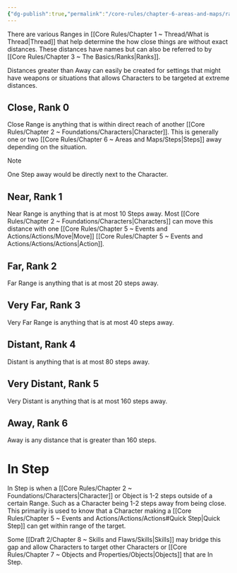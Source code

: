 ```yaml
---
{"dg-publish":true,"permalink":"/core-rules/chapter-6-areas-and-maps/ranges/"}
---
```


There are various Ranges in [[Core Rules/Chapter 1 ~ Thread/What is Thread\|Thread]] that help determine the how close things are without exact distances. These distances have names but can also be referred to by [[Core Rules/Chapter 3 ~ The Basics/Ranks\|Ranks]].

Distances greater than Away can easily be created for settings that might have weapons or situations that allows Characters to be targeted at extreme distances.
## Close, Rank 0
Close Range is anything that is within direct reach of another [[Core Rules/Chapter 2 ~ Foundations/Characters\|Character]]. This is generally one or two [[Core Rules/Chapter 6 ~ Areas and Maps/Steps\|Steps]] away depending on the situation.

>[!Note]
>One Step away would be directly next to the Character.

## Near, Rank 1
Near Range is anything that is at most 10 Steps away. Most [[Core Rules/Chapter 2 ~ Foundations/Characters\|Characters]] can move this distance with one [[Core Rules/Chapter 5 ~ Events and Actions/Actions/Move\|Move]] [[Core Rules/Chapter 5 ~ Events and Actions/Actions/Actions\|Action]].
## Far, Rank 2
Far Range is anything that is at most 20 steps away.
## Very Far, Rank 3
Very Far Range is anything that is at most 40 steps away.
## Distant, Rank 4
Distant is anything that is at most 80 steps away.
## Very Distant, Rank 5
Very Distant is anything that is at most 160 steps away.
## Away, Rank 6
Away is any distance that is greater than 160 steps.

# In Step
In Step is when a [[Core Rules/Chapter 2 ~ Foundations/Characters\|Character]] or Object is 1-2 steps outside of a certain Range. Such as a Character being 1-2 steps away from being close. This primarily is used to know that a Character making a [[Core Rules/Chapter 5 ~ Events and Actions/Actions/Actions#Quick Step\|Quick Step]] can get within range of the target.

Some [[Draft 2/Chapter 8 ~ Skills and Flaws/Skills\|Skills]] may bridge this gap and allow Characters to target other Characters or [[Core Rules/Chapter 7 ~ Objects and Properties/Objects\|Objects]] that are In Step.